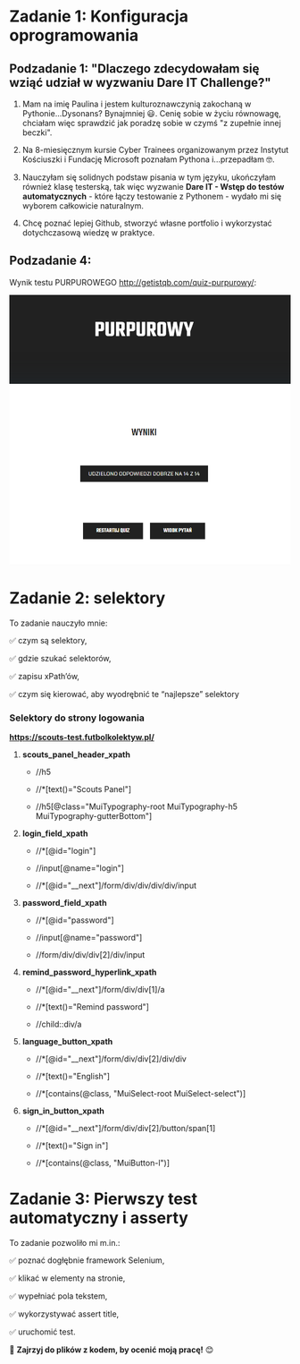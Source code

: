 # Zadanie 1: Konfiguracja oprogramowania

## Podzadanie 1: "Dlaczego zdecydowałam się wziąć udział w wyzwaniu Dare IT Challenge?"

1. Mam na imię Paulina i jestem kulturoznawczynią zakochaną w Pythonie...Dysonans? Bynajmniej 😃.
Cenię sobie w życiu równowagę, chciałam więc sprawdzić jak poradzę sobie w czymś "z zupełnie innej beczki". 

2. Na 8-miesięcznym kursie Cyber Trainees organizowanym przez Instytut Kościuszki i Fundację Microsoft poznałam Pythona i...przepadłam 🤓. 

3. Nauczyłam się solidnych podstaw pisania w tym języku, ukończyłam również klasę testerską, tak więc wyzwanie **Dare IT - Wstęp do testów automatycznych** - które łączy testowanie z Pythonem - wydało mi się wyborem całkowicie naturalnym.

4. Chcę poznać lepiej Github, stworzyć własne portfolio i wykorzystać dotychczasową wiedzę w praktyce.

## Podzadanie 4:


Wynik testu PURPUROWEGO http://getistqb.com/quiz-purpurowy/:

![img_1.png](img_1.png)

# Zadanie 2: selektory

To zadanie nauczyło mnie:

✅ czym są selektory,

✅ gdzie szukać selektorów,

✅ zapisu xPath’ów,

✅ czym się kierować, aby wyodrębnić te “najlepsze” selektory

### Selektory do strony logowania 
**https://scouts-test.futbolkolektyw.pl/**

1. **scouts_panel_header_xpath** 

   - //h5
   
   - //*[text()="Scouts Panel"]

   - //h5[@class="MuiTypography-root MuiTypography-h5 MuiTypography-gutterBottom"]


2. **login_field_xpath**

   - //*[@id="login"]
   
   - //input[@name="login"]
   
   - //*[@id="__next"]/form/div/div/div/div/input


3. **password_field_xpath**

   - //*[@id="password"]
   
   - //input[@name="password"]
   
   - //form/div/div/div[2]/div/input


4. **remind_password_hyperlink_xpath**

   - //*[@id="__next"]/form/div/div[1]/a
   
   - //*[text()="Remind password"]
   
   - //child::div/a


5. **language_button_xpath** 

   - //*[@id="__next"]/form/div/div[2]/div/div
   
   - //*[text()="English"]

   - //*[contains(@class, "MuiSelect-root MuiSelect-select")] 


6. **sign_in_button_xpath**

   - //*[@id="__next"]/form/div/div[2]/button/span[1]
   
   - //*[text()="Sign in"]
   
   - //*[contains(@class, "MuiButton-l")] 

# Zadanie 3: Pierwszy test automatyczny i asserty

To zadanie pozwoliło mi m.in.:

✅ poznać dogłębnie framework Selenium,

✅ klikać w elementy na stronie,

✅ wypełniać pola tekstem,

✅ wykorzystywać assert title, 

✅ uruchomić test.

﻿🚨 **Zajrzyj do plików z kodem, by ocenić moją pracę!** 😊